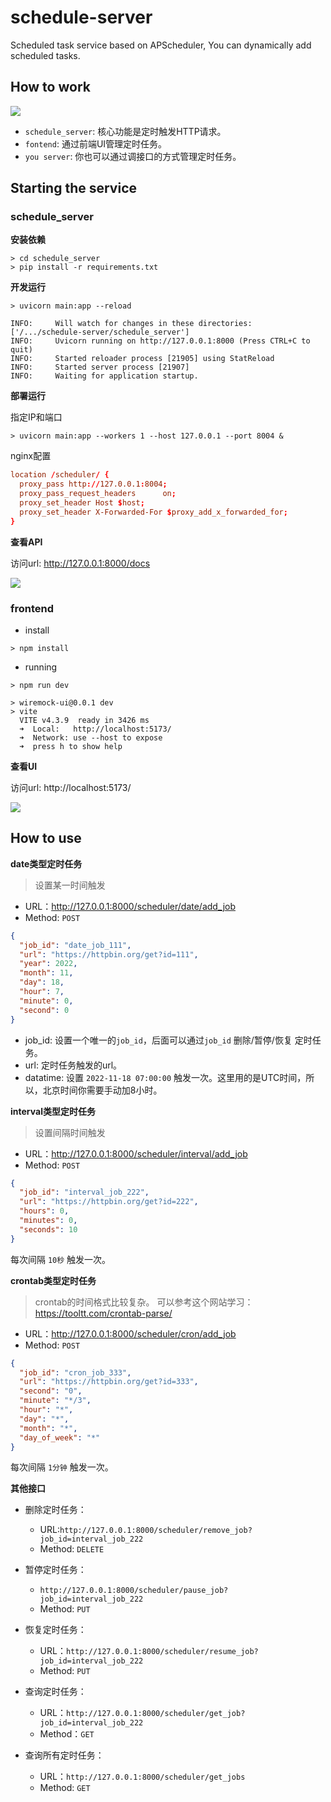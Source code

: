 # schedule-server

Scheduled task service based on APScheduler, You can dynamically add scheduled tasks.

## How to work

![](/image/schedule.png)

* `schedule_server`: 核心功能是定时触发HTTP请求。
* `fontend`: 通过前端UI管理定时任务。
* `you server`: 你也可以通过调接口的方式管理定时任务。

## Starting the service

### schedule_server

__安装依赖__ 

```shell
> cd schedule_server
> pip install -r requirements.txt
```

__开发运行__

```shell
> uvicorn main:app --reload

INFO:     Will watch for changes in these directories: ['/.../schedule-server/schedule_server']
INFO:     Uvicorn running on http://127.0.0.1:8000 (Press CTRL+C to quit)
INFO:     Started reloader process [21905] using StatReload
INFO:     Started server process [21907]
INFO:     Waiting for application startup.
```

__部署运行__

指定IP和端口

```shell
> uvicorn main:app --workers 1 --host 127.0.0.1 --port 8004 &
```

nginx配置

```conf
location /scheduler/ {
  proxy_pass http://127.0.0.1:8004;
  proxy_pass_request_headers      on;
  proxy_set_header Host $host;
  proxy_set_header X-Forwarded-For $proxy_add_x_forwarded_for;
}
```

__查看API__

访问url: http://127.0.0.1:8000/docs

![](/image/api_doc.png)


### frontend

* install 

```shell
> npm install
```

* running

```shell
> npm run dev

> wiremock-ui@0.0.1 dev
> vite
  VITE v4.3.9  ready in 3426 ms
  ➜  Local:   http://localhost:5173/
  ➜  Network: use --host to expose
  ➜  press h to show help
```

__查看UI__

访问url: http://localhost:5173/

![](/image/frontend.png)

## How to use

__date类型定时任务__

> 设置某一时间触发

* URL：http://127.0.0.1:8000/scheduler/date/add_job
* Method: `POST`

```json
{
  "job_id": "date_job_111",
  "url": "https://httpbin.org/get?id=111",
  "year": 2022,
  "month": 11,
  "day": 18,
  "hour": 7,
  "minute": 0,
  "second": 0
}
```

* job_id: 设置一个唯一的`job_id`，后面可以通过`job_id` 删除/暂停/恢复 定时任务。 
* url: 定时任务触发的url。
* datatime: 设置 `2022-11-18 07:00:00` 触发一次。这里用的是UTC时间，所以，北京时间你需要手动加8小时。


__interval类型定时任务__

> 设置间隔时间触发

* URL：http://127.0.0.1:8000/scheduler/interval/add_job
* Method: `POST`

```json
{
  "job_id": "interval_job_222",
  "url": "https://httpbin.org/get?id=222",
  "hours": 0,
  "minutes": 0,
  "seconds": 10
}
```

每次间隔 `10秒` 触发一次。

__crontab类型定时任务__

> crontab的时间格式比较复杂。
> 可以参考这个网站学习：https://tooltt.com/crontab-parse/


* URL：http://127.0.0.1:8000/scheduler/cron/add_job
* Method: `POST`

```json
{
  "job_id": "cron_job_333",
  "url": "https://httpbin.org/get?id=333",
  "second": "0",
  "minute": "*/3",
  "hour": "*",
  "day": "*",
  "month": "*",
  "day_of_week": "*"
}
```

每次间隔 `1分钟` 触发一次。


__其他接口__

* 删除定时任务：
  * URL:`http://127.0.0.1:8000/scheduler/remove_job?job_id=interval_job_222`
  * Method: `DELETE`

* 暂停定时任务：
  * `http://127.0.0.1:8000/scheduler/pause_job?job_id=interval_job_222`
  * Method: `PUT`

* 恢复定时任务：
  * URL：`http://127.0.0.1:8000/scheduler/resume_job?job_id=interval_job_222`
  * Method: `PUT`

* 查询定时任务：
  * URL：`http://127.0.0.1:8000/scheduler/get_job?job_id=interval_job_222`
  * Method：`GET`

* 查询所有定时任务：
  * URL：`http://127.0.0.1:8000/scheduler/get_jobs`
  * Method: `GET`
